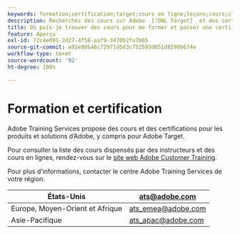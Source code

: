 ```yaml
---
keywords: formation;certification;target;cours en ligne;leçons;cours;classe
description: Recherchez des cours sur Adobe  [!DNL Target]  et des certifications proposées par les services de formation Adobe.
title: Où puis-je trouver des cours pour me former et passer une certification ?
feature: Aperçu
exl-id: 72c4ed91-2d27-4f58-aaf9-3470b2fa7b65
source-git-commit: a92e88b46c72971d5d3c752593d651d8290b674e
workflow-type: tm+mt
source-wordcount: '92'
ht-degree: 100%

---
```


# Formation et certification

Adobe Training Services propose des cours et des certifications pour les produits et solutions d’Adobe, y compris pour Adobe Target.

Pour consulter la liste des cours dispensés par des instructeurs et des cours en lignes, rendez-vous sur le [site web Adobe Customer Training](https://training.adobe.com/training/courses.html#solution=adobeTarget).

Pour plus d’informations, contacter le centre Adobe Training Services de votre région.

| États-Unis | [ats@adobe.com](mailto:ats@adobe.com) |
|---|---|
| Europe, Moyen-Orient et Afrique | [ats_emea@adobe.com](mailto:ats_emea@adobe.com) |
| Asie-Pacifique | [ats_apac@adobe.com](mailto:ats_apac@adobe.com) |
